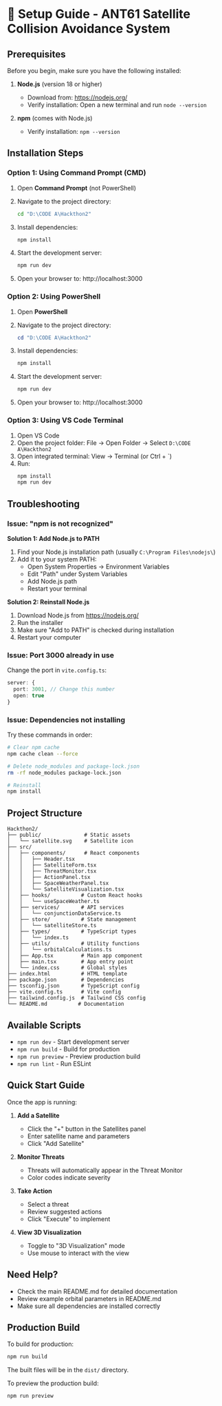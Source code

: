 # 🚀 Setup Guide - ANT61 Satellite Collision Avoidance System

## Prerequisites

Before you begin, make sure you have the following installed:

1. **Node.js** (version 18 or higher)
   - Download from: https://nodejs.org/
   - Verify installation: Open a new terminal and run `node --version`

2. **npm** (comes with Node.js)
   - Verify installation: `npm --version`

## Installation Steps

### Option 1: Using Command Prompt (CMD)

1. Open **Command Prompt** (not PowerShell)
2. Navigate to the project directory:
   ```cmd
   cd "D:\CODE A\Hackthon2"
   ```

3. Install dependencies:
   ```cmd
   npm install
   ```

4. Start the development server:
   ```cmd
   npm run dev
   ```

5. Open your browser to: http://localhost:3000

### Option 2: Using PowerShell

1. Open **PowerShell**
2. Navigate to the project directory:
   ```powershell
   cd "D:\CODE A\Hackthon2"
   ```

3. Install dependencies:
   ```powershell
   npm install
   ```

4. Start the development server:
   ```powershell
   npm run dev
   ```

5. Open your browser to: http://localhost:3000

### Option 3: Using VS Code Terminal

1. Open VS Code
2. Open the project folder: File → Open Folder → Select `D:\CODE A\Hackthon2`
3. Open integrated terminal: View → Terminal (or Ctrl + `)
4. Run:
   ```bash
   npm install
   npm run dev
   ```

## Troubleshooting

### Issue: "npm is not recognized"

**Solution 1: Add Node.js to PATH**
1. Find your Node.js installation path (usually `C:\Program Files\nodejs\`)
2. Add it to your system PATH:
   - Open System Properties → Environment Variables
   - Edit "Path" under System Variables
   - Add Node.js path
   - Restart your terminal

**Solution 2: Reinstall Node.js**
1. Download Node.js from https://nodejs.org/
2. Run the installer
3. Make sure "Add to PATH" is checked during installation
4. Restart your computer

### Issue: Port 3000 already in use

Change the port in `vite.config.ts`:
```typescript
server: {
  port: 3001, // Change this number
  open: true
}
```

### Issue: Dependencies not installing

Try these commands in order:
```bash
# Clear npm cache
npm cache clean --force

# Delete node_modules and package-lock.json
rm -rf node_modules package-lock.json

# Reinstall
npm install
```

## Project Structure

```
Hackthon2/
├── public/              # Static assets
│   └── satellite.svg    # Satellite icon
├── src/
│   ├── components/      # React components
│   │   ├── Header.tsx
│   │   ├── SatelliteForm.tsx
│   │   ├── ThreatMonitor.tsx
│   │   ├── ActionPanel.tsx
│   │   ├── SpaceWeatherPanel.tsx
│   │   └── SatelliteVisualization.tsx
│   ├── hooks/          # Custom React hooks
│   │   └── useSpaceWeather.ts
│   ├── services/       # API services
│   │   └── conjunctionDataService.ts
│   ├── store/          # State management
│   │   └── satelliteStore.ts
│   ├── types/          # TypeScript types
│   │   └── index.ts
│   ├── utils/          # Utility functions
│   │   └── orbitalCalculations.ts
│   ├── App.tsx         # Main app component
│   ├── main.tsx        # App entry point
│   └── index.css       # Global styles
├── index.html          # HTML template
├── package.json        # Dependencies
├── tsconfig.json       # TypeScript config
├── vite.config.ts      # Vite config
├── tailwind.config.js  # Tailwind CSS config
└── README.md          # Documentation
```

## Available Scripts

- `npm run dev` - Start development server
- `npm run build` - Build for production
- `npm run preview` - Preview production build
- `npm run lint` - Run ESLint

## Quick Start Guide

Once the app is running:

1. **Add a Satellite**
   - Click the "+" button in the Satellites panel
   - Enter satellite name and parameters
   - Click "Add Satellite"

2. **Monitor Threats**
   - Threats will automatically appear in the Threat Monitor
   - Color codes indicate severity

3. **Take Action**
   - Select a threat
   - Review suggested actions
   - Click "Execute" to implement

4. **View 3D Visualization**
   - Toggle to "3D Visualization" mode
   - Use mouse to interact with the view

## Need Help?

- Check the main README.md for detailed documentation
- Review example orbital parameters in README.md
- Make sure all dependencies are installed correctly

## Production Build

To build for production:
```bash
npm run build
```

The built files will be in the `dist/` directory.

To preview the production build:
```bash
npm run preview
```






